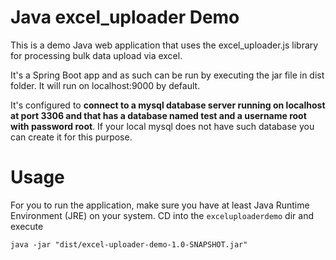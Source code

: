 Java excel_uploader Demo
=========================

 This is a demo Java web application that uses the excel_uploader.js library for processing bulk data upload via excel.
 
 It's a Spring Boot app and as such can be run by executing the jar file in dist folder. It will run on 
 localhost:9000 by default.
 
 It's configured to **connect to a mysql database server running on localhost at port 3306 and that has a database named
 test and a username root with password root**. If your local mysql does not have such database you can create it for this purpose.
 
 Usage
 =====
 For you to run the application, make sure you have at least Java Runtime Environment (JRE) on your system.
  CD into the `exceluploaderdemo` dir and execute
 
 ```
 java -jar "dist/excel-uploader-demo-1.0-SNAPSHOT.jar"
 ```
   